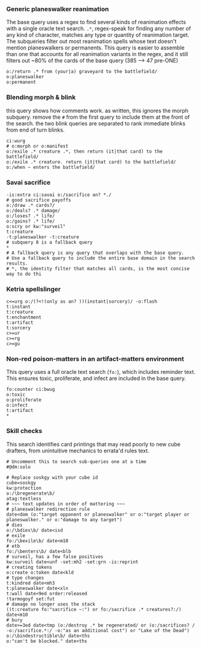 ### Generic planeswalker reanimation

The base query uses a regex to find several kinds of reanimation
effects with a single oracle text search. `.*`, regex-speak for finding any number of any kind of character,
matches any type or quantity of reanimation target. The subqueries filter out
most reanimation spells whose text doesn't mention planeswalkers or
permanents. This query is easier to assemble than one that accounts for
all reanimation variants in the regex, and it still filters out ~80% of
the cards of the base query (385 --> 47 pre-ONE)

```scryfall-extended-multi
o:/return .* from (your|a) graveyard to the battlefield/
o:planeswalker
o:permanent
```

### Blending morph & blink

this query shows how comments work. as written, this ignores the morph
subquery. remove the `#` from the first query to include them at the front of the search.
the two blink queries are separated to rank immediate blinks from end of turn blinks.

```scryfall-extended-multi
ci:wurg
# o:morph or o:manifest
o:/exile .* creature .*, then return (it|that card) to the battlefield/
o:/exile .* creature. return (it|that card) to the battlefield/
o:/when ~ enters the battlefield/
```

### Savai sacrifice

```scryfall-extended-multi
-is:extra ci:savai o:/sacrifice an? *./
# good sacrifice payoffs
o:/draw .* cards?/
o:/deals? .* damage/
o:/loses? .* life/
o:/gains? .* life/
o:scry or kw:"surveil"
t:creature
-t:planeswalker -t:creature
# subquery 8 is a fallback query
*
# A fallback query is any query that overlaps with the base query.
# Use a fallback query to include the entire base domain in the search results.
# *, the identity filter that matches all cards, is the most concise way to do thi
```

### Ketria spellslinger

```scryfall-extended-multi
c<=urg o:/(?<!(only as an? ))(instant|sorcery)/ -o:flash
t:instant
t:creature
t:enchantment
t:artifact
t:sorcery
c>=ur
c>=rg
c>=gu
```

### Non-red poison-matters in an artifact-matters environment

This query uses a full oracle text search (`fo:`), which includes reminder
text. This ensures toxic, proliferate, and infect are included in the
base query.

```scryfall-extended-multi
fo:counter ci:bwug
o:toxic
o:proliferate
o:infect
t:artifact
*
```

### Skill checks

This search identifies card printings that may read poorly to new cube drafters, from unintuitive mechanics to errata'd rules text.

```scryfall-extended-multi
# Uncomment this to search sub-queries one at a time
#@dm:solo

# Replace soskgy with your cube id
cube=soskgy
kw:protection
o:/\bregenerate\b/
atag:textless
# ~~~ text updates in order of mattering ~~~
# planeswalker redirection rule
date<dom (o:"target opponent or planeswalker" or o:"target player or planeswalker." or o:"damage to any target")
# dies
o:/\bdies\b/ date<isd
# exile
fo:/\bexile\b/ date<m10
# etb
fo:/\benters\b/ date<blb
# surveil, has a few false positives
kw:surveil date<unf -set:mh2 -set:grn -is:reprint
# creating tokens
o:create o:token date<kld
# type changes
t:kindred date<mh3 
t:planeswalker date<xln
t:wall date<9ed order:released
!tarmogoyf set:fut
# damage no longer uses the stack
((t:creature fo:"sacrifice ~:") or fo:/sacrifice .* creatures?:/) date<m10
# bury
date>=3ed date<tmp (o:/destroy .* be regenerated/ or (o:/sacrifices? / -o:/sacrifice.*:/ -o:"as an additional cost") or "Lake of the Dead")
o:/\bindestructible\b/ date<ths
o:"can't be blocked." date<ths
```

